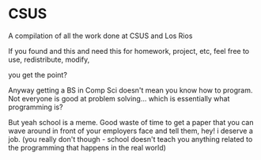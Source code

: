 # CSUS

A compilation of all the work done at CSUS and Los Rios

If you found and this and need this for homework, project, etc, feel free to use, redistribute, modify,

you get the point?

Anyway getting a BS in Comp Sci doesn't mean you know how to program. Not everyone is good at problem solving...
which is essentially what programming is?

But yeah school is a meme. Good waste of time to get a paper that you can wave around in front of your employers face and tell them, hey! i deserve a job. (you really don't though - school doesn't teach you anything related to the programming that happens in the real world)
